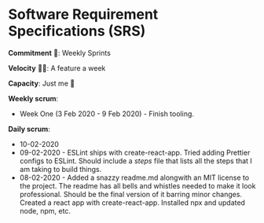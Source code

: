 # Software Requirement Specifications (SRS)

**Commitment** 💪: Weekly Sprints

**Velocity** 🏃💨: A feature a week

**Capacity**: Just me 🤷

**Weekly scrum**:

* Week One (3 Feb 2020 - 9 Feb 2020) - Finish tooling.

**Daily scrum**:

* 10-02-2020
* 09-02-2020 - ESLint ships with create-react-app. Tried adding Prettier configs to ESLint. Should include a *steps* file that lists all the steps that I am taking to build things.
* 08-02-2020 - Added a snazzy readme.md alongwith an MIT license to the project. The readme has all bells and whistles needed to make it look professional. Should be the final version of it barring minor changes. Created a react app with create-react-app. Installed npx and updated node, npm, etc.